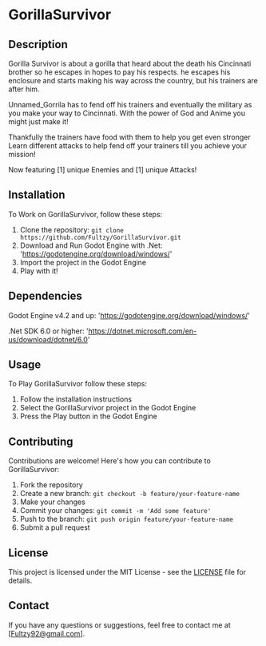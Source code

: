# GorillaSurvivor

## Description

Gorilla Survivor is about a gorilla that heard about the death his Cincinnati brother so he escapes in hopes to pay his respects. he escapes his enclosure and starts making his way across the country, but his trainers are after him. 

Unnamed_Gorrila has to fend off his trainers and eventually the military as you make your way to Cincinnati. With the power of God and Anime you might just make it!

Thankfully the trainers have food with them to help you get even stronger
Learn different attacks to help fend off your trainers till you achieve your mission!

Now featuring [1] unique Enemies and [1] unique Attacks! 

## Installation

To Work on GorillaSurvivor, follow these steps:

1. Clone the repository: `git clone https://github.com/Fultzy/GorillaSurvivor.git`										
2. Download and Run Godot Engine with .Net: 'https://godotengine.org/download/windows/'
3. Import the project in the Godot Engine
4. Play with it!

## Dependencies

Godot Engine v4.2 and up: 'https://godotengine.org/download/windows/'

.Net SDK 6.0 or higher: 'https://dotnet.microsoft.com/en-us/download/dotnet/6.0'

## Usage

To Play GorillaSurvivor follow these steps:

1. Follow the installation instructions
2. Select the GorillaSurvivor project in the Godot Engine
3. Press the Play button in the Godot Engine

## Contributing

Contributions are welcome! Here's how you can contribute to GorillaSurvivor:

1. Fork the repository
2. Create a new branch: `git checkout -b feature/your-feature-name`
3. Make your changes
4. Commit your changes: `git commit -m 'Add some feature'`
5. Push to the branch: `git push origin feature/your-feature-name`
6. Submit a pull request

## License

This project is licensed under the MIT License - see the [LICENSE](LICENSE) file for details.

## Contact

If you have any questions or suggestions, feel free to contact me at [Fultzy92@gmail.com].
